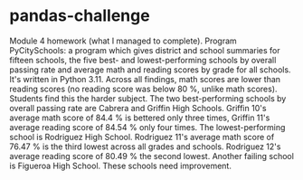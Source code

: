 # pandas-challenge
Module 4 homework (what I managed to complete).
Program PyCitySchools: a program which gives district and school summaries for fifteen schools, the five best- and lowest-performing schools by overall passing rate and average math and reading scores by grade for all schools.  It's written in Python 3.11.  Across all findings, math scores are lower than reading scores (no reading score was below 80 %, unlike math scores).  Students find this the harder subject.  The two best-performing schools by overall passing rate are Cabrera and Griffin High Schools.  Griffin 10's average math score of 84.4 % is bettered only three times, Griffin 11's average reading score of 84.54 % only four times.  The lowest-performing school is Rodriguez High School.  Rodriguez 11's average math score of 76.47 % is the third lowest across all grades and schools.  Rodriguez 12's average reading score of 80.49 % the second lowest.  Another failing school is Figueroa High School.  These schools need improvement.
